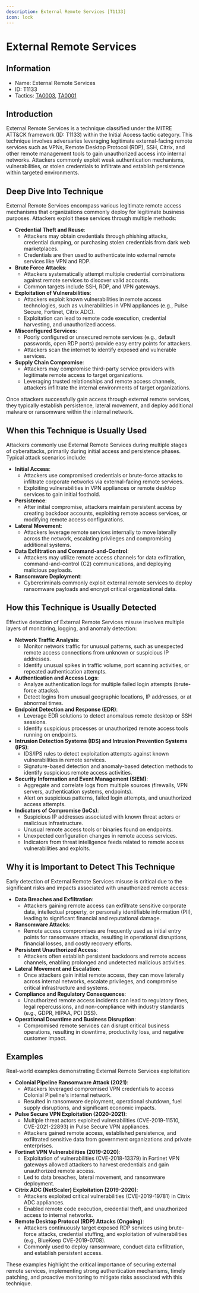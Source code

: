 ```yaml
---
description: External Remote Services [T1133]
icon: lock
---
```


# External Remote Services

## Information

- Name: External Remote Services
- ID: T1133
- Tactics: [TA0003](../TA0003/TA0003.md), [TA0001](../TA0001/TA0001.md)

## Introduction

External Remote Services is a technique classified under the MITRE ATT\&CK framework (ID: T1133) within the Initial Access tactic category. This technique involves adversaries leveraging legitimate external-facing remote services such as VPNs, Remote Desktop Protocol (RDP), SSH, Citrix, and other remote management tools to gain unauthorized access into internal networks. Attackers commonly exploit weak authentication mechanisms, vulnerabilities, or stolen credentials to infiltrate and establish persistence within targeted environments.

## Deep Dive Into Technique

External Remote Services encompass various legitimate remote access mechanisms that organizations commonly deploy for legitimate business purposes. Attackers exploit these services through multiple methods:

- **Credential Theft and Reuse**:
  - Attackers may obtain credentials through phishing attacks, credential dumping, or purchasing stolen credentials from dark web marketplaces.
  - Credentials are then used to authenticate into external remote services like VPN and RDP.
- **Brute Force Attacks**:
  - Attackers systematically attempt multiple credential combinations against remote services to discover valid accounts.
  - Common targets include SSH, RDP, and VPN gateways.
- **Exploitation of Vulnerabilities**:
  - Attackers exploit known vulnerabilities in remote access technologies, such as vulnerabilities in VPN appliances (e.g., Pulse Secure, Fortinet, Citrix ADC).
  - Exploitation can lead to remote code execution, credential harvesting, and unauthorized access.
- **Misconfigured Services**:
  - Poorly configured or unsecured remote services (e.g., default passwords, open RDP ports) provide easy entry points for attackers.
  - Attackers scan the internet to identify exposed and vulnerable services.
- **Supply Chain Compromise**:
  - Attackers may compromise third-party service providers with legitimate remote access to target organizations.
  - Leveraging trusted relationships and remote access channels, attackers infiltrate the internal environments of target organizations.

Once attackers successfully gain access through external remote services, they typically establish persistence, lateral movement, and deploy additional malware or ransomware within the internal network.

## When this Technique is Usually Used

Attackers commonly use External Remote Services during multiple stages of cyberattacks, primarily during initial access and persistence phases. Typical attack scenarios include:

- **Initial Access**:
  - Attackers use compromised credentials or brute-force attacks to infiltrate corporate networks via external-facing remote services.
  - Exploiting vulnerabilities in VPN appliances or remote desktop services to gain initial foothold.
- **Persistence**:
  - After initial compromise, attackers maintain persistent access by creating backdoor accounts, exploiting remote access services, or modifying remote access configurations.
- **Lateral Movement**:
  - Attackers leverage remote services internally to move laterally across the network, escalating privileges and compromising additional systems.
- **Data Exfiltration and Command-and-Control**:
  - Attackers may utilize remote access channels for data exfiltration, command-and-control (C2) communications, and deploying malicious payloads.
- **Ransomware Deployment**:
  - Cybercriminals commonly exploit external remote services to deploy ransomware payloads and encrypt critical organizational data.

## How this Technique is Usually Detected

Effective detection of External Remote Services misuse involves multiple layers of monitoring, logging, and anomaly detection:

- **Network Traffic Analysis**:
  - Monitor network traffic for unusual patterns, such as unexpected remote access connections from unknown or suspicious IP addresses.
  - Identify unusual spikes in traffic volume, port scanning activities, or repeated authentication attempts.
- **Authentication and Access Logs**:
  - Analyze authentication logs for multiple failed login attempts (brute-force attacks).
  - Detect logins from unusual geographic locations, IP addresses, or at abnormal times.
- **Endpoint Detection and Response (EDR)**:
  - Leverage EDR solutions to detect anomalous remote desktop or SSH sessions.
  - Identify suspicious processes or unauthorized remote access tools running on endpoints.
- **Intrusion Detection Systems (IDS) and Intrusion Prevention Systems (IPS)**:
  - IDS/IPS rules to detect exploitation attempts against known vulnerabilities in remote services.
  - Signature-based detection and anomaly-based detection methods to identify suspicious remote access activities.
- **Security Information and Event Management (SIEM)**:
  - Aggregate and correlate logs from multiple sources (firewalls, VPN servers, authentication systems, endpoints).
  - Alert on suspicious patterns, failed login attempts, and unauthorized access attempts.
- **Indicators of Compromise (IoCs)**:
  - Suspicious IP addresses associated with known threat actors or malicious infrastructure.
  - Unusual remote access tools or binaries found on endpoints.
  - Unexpected configuration changes in remote access services.
  - Indicators from threat intelligence feeds related to remote access vulnerabilities and exploits.

## Why it is Important to Detect This Technique

Early detection of External Remote Services misuse is critical due to the significant risks and impacts associated with unauthorized remote access:

- **Data Breaches and Exfiltration**:
  - Attackers gaining remote access can exfiltrate sensitive corporate data, intellectual property, or personally identifiable information (PII), leading to significant financial and reputational damage.
- **Ransomware Attacks**:
  - Remote access compromises are frequently used as initial entry points for ransomware attacks, resulting in operational disruptions, financial losses, and costly recovery efforts.
- **Persistent Unauthorized Access**:
  - Attackers often establish persistent backdoors and remote access channels, enabling prolonged and undetected malicious activities.
- **Lateral Movement and Escalation**:
  - Once attackers gain initial remote access, they can move laterally across internal networks, escalate privileges, and compromise critical infrastructure and systems.
- **Compliance and Regulatory Consequences**:
  - Unauthorized remote access incidents can lead to regulatory fines, legal repercussions, and non-compliance with industry standards (e.g., GDPR, HIPAA, PCI DSS).
- **Operational Downtime and Business Disruption**:
  - Compromised remote services can disrupt critical business operations, resulting in downtime, productivity loss, and negative customer impact.

## Examples

Real-world examples demonstrating External Remote Services exploitation:

- **Colonial Pipeline Ransomware Attack (2021)**:
  - Attackers leveraged compromised VPN credentials to access Colonial Pipeline's internal network.
  - Resulted in ransomware deployment, operational shutdown, fuel supply disruptions, and significant economic impacts.
- **Pulse Secure VPN Exploitation (2020-2021)**:
  - Multiple threat actors exploited vulnerabilities (CVE-2019-11510, CVE-2021-22893) in Pulse Secure VPN appliances.
  - Attackers gained remote access, established persistence, and exfiltrated sensitive data from government organizations and private enterprises.
- **Fortinet VPN Vulnerabilities (2019-2020)**:
  - Exploitation of vulnerabilities (CVE-2018-13379) in Fortinet VPN gateways allowed attackers to harvest credentials and gain unauthorized remote access.
  - Led to data breaches, lateral movement, and ransomware deployment.
- **Citrix ADC (NetScaler) Exploitation (2019-2020)**:
  - Attackers exploited critical vulnerabilities (CVE-2019-19781) in Citrix ADC appliances.
  - Enabled remote code execution, credential theft, and unauthorized access to internal networks.
- **Remote Desktop Protocol (RDP) Attacks (Ongoing)**:
  - Attackers continuously target exposed RDP services using brute-force attacks, credential stuffing, and exploitation of vulnerabilities (e.g., BlueKeep CVE-2019-0708).
  - Commonly used to deploy ransomware, conduct data exfiltration, and establish persistent access.

These examples highlight the critical importance of securing external remote services, implementing strong authentication mechanisms, timely patching, and proactive monitoring to mitigate risks associated with this technique.
